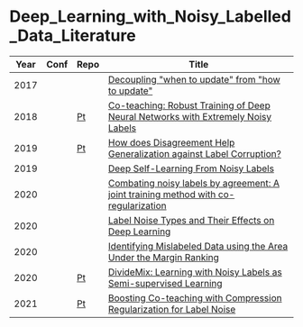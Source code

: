 # Deep_Learning_with_Noisy_Labelled_Data_Literature

|Year|Conf|Repo|Title|
|----|----|----|-----|
|2017|||[Decoupling "when to update" from "how to update"](https://arxiv.org/abs/1706.02613)|
|2018||[Pt](https://github.com/bhanML/Co-teaching)|[Co-teaching: Robust Training of Deep Neural Networks with Extremely Noisy Labels](https://arxiv.org/abs/1804.06872)|
|2019||[Pt](https://github.com/xingruiyu/coteaching_plus)|[How does Disagreement Help Generalization against Label Corruption?](https://arxiv.org/abs/1901.04215)|
|2019|||[Deep Self-Learning From Noisy Labels](https://arxiv.org/abs/1908.02160)|
|2020|||[Combating noisy labels by agreement: A joint training method with co-regularization](https://arxiv.org/abs/2003.02752)|
|2020|||[Label Noise Types and Their Effects on Deep Learning](https://arxiv.org/abs/2003.10471)|
|2020|||[Identifying Mislabeled Data using the Area Under the Margin Ranking](https://arxiv.org/abs/2001.10528)|
|2020||[Pt](https://github.com/LiJunnan1992/DivideMix)|[DivideMix: Learning with Noisy Labels as Semi-supervised Learning](https://arxiv.org/abs/2002.07394)|
|2021||[Pt](https://github.com/yingyichen-cyy/Nested-Co-teaching)|[Boosting Co-teaching with Compression Regularization for Label Noise](https://arxiv.org/abs/2104.13766)|

